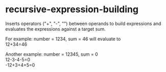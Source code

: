 # recursive-expression-building
Inserts operators ("+", "-", "") between operands to build expressions and evaluates the expressions against a target sum.
<p> For example: number = 1234, sum = 46 will evaluate to
<br>12+34=46
<p>Another example: number = 12345, sum = 0
<br>12-3-4-5=0
<br>-12+3+4+5=0
